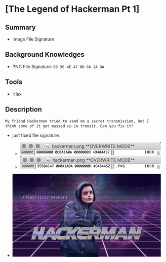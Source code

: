 # [The Legend of Hackerman Pt 1]

## Summary

* Image File Signature

## Background Knowledges

* PNG File Signature: `89 50 4E 47 0D 0A 1A 0A`

## Tools

* iHex

## Description

```
My friend Hackerman tried to send me a secret transmission, but I think some of it got messed up in transit. Can you fix it?
```

* just fixed file signature.
    * ![1](./1.png?raw=true)
    * ![2](./2.png?raw=true)

* ![3](./hackerman.png)
